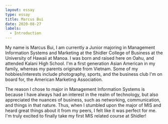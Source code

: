 ```yaml
---
layout: essay
type: essay
title: Marcus Bui
date: 2020-08-27
labels:
  - Introduction
---
```


My name is Marcus Bui, I am currently a Junior majoring in Management Information Systems and Marketing at the Shidler College of Business at the University of Hawaii at Manoa. I was born and raised here on Oahu, and attended Kalani High School. I'm a first generation Asian American in my family, whereas my parents originate from Vietnam. Some of my hobbies/interests include photography, sports, and the business club I'm on board for, the American Marketing Association. 

The reason I chose to major in Management Information Systems is because I have always had an interest in the realm of technology, but also appreciated the nuances of business, such as networking, communication, and things in that nature. Thus, when I stumbled upon the major of MIS and heard great things about it from my peers, I felt like it was perfect for me. I'm truly excited to finally take my first MIS related course at Shidler!
